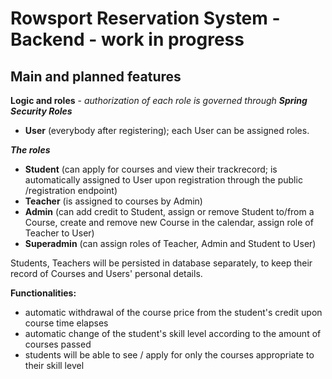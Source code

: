 # Rowsport Reservation System - Backend - work in progress

## Main and planned features


**Logic and roles** - *authorization of each role is governed through **Spring Security Roles***

- **User** (everybody after registering); each User can be assigned roles.

***The roles***
- **Student** (can apply for courses and view their trackrecord; is automatically assigned to User upon registration through the public /registration endpoint)
- **Teacher** (is assigned to courses by Admin)
- **Admin** (can add credit to Student, assign or remove Student to/from a Course, create and remove new Course in the calendar, assign role of Teacher to User)
- **Superadmin** (can assign roles of Teacher, Admin and Student to User)

Students, Teachers will be persisted in database separately, to keep their record of Courses and Users' personal details.

**Functionalities:**

- automatic withdrawal of the course price from the student's credit upon course time elapses
- automatic change of the student's skill level according to the amount of courses passed
- students will be able to see / apply for only the courses appropriate to their skill level
